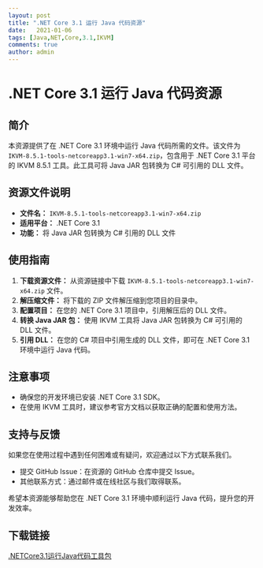 ```yaml
---
layout: post
title: ".NET Core 3.1 运行 Java 代码资源"
date:   2021-01-06
tags: [Java,NET,Core,3.1,IKVM]
comments: true
author: admin
---
```

# .NET Core 3.1 运行 Java 代码资源

## 简介

本资源提供了在 .NET Core 3.1 环境中运行 Java 代码所需的文件。该文件为 `IKVM-8.5.1-tools-netcoreapp3.1-win7-x64.zip`，包含用于 .NET Core 3.1 平台的 IKVM 8.5.1 工具。此工具可将 Java JAR 包转换为 C# 可引用的 DLL 文件。

## 资源文件说明

- **文件名：** `IKVM-8.5.1-tools-netcoreapp3.1-win7-x64.zip`
- **适用平台：** .NET Core 3.1
- **功能：** 将 Java JAR 包转换为 C# 引用的 DLL 文件

## 使用指南

1. **下载资源文件：** 从资源链接中下载 `IKVM-8.5.1-tools-netcoreapp3.1-win7-x64.zip` 文件。
2. **解压缩文件：** 将下载的 ZIP 文件解压缩到您项目的目录中。
3. **配置项目：** 在您的 .NET Core 3.1 项目中，引用解压后的 DLL 文件。
4. **转换 Java JAR 包：** 使用 IKVM 工具将 Java JAR 包转换为 C# 可引用的 DLL 文件。
5. **引用 DLL：** 在您的 C# 项目中引用生成的 DLL 文件，即可在 .NET Core 3.1 环境中运行 Java 代码。

## 注意事项

- 确保您的开发环境已安装 .NET Core 3.1 SDK。
- 在使用 IKVM 工具时，建议参考官方文档以获取正确的配置和使用方法。

## 支持与反馈

如果您在使用过程中遇到任何困难或有疑问，欢迎通过以下方式联系我们。

- 提交 GitHub Issue：在资源的 GitHub 仓库中提交 Issue。
- 其他联系方式：通过邮件或在线社区与我们取得联系。

希望本资源能够帮助您在 .NET Core 3.1 环境中顺利运行 Java 代码，提升您的开发效率。

## 下载链接

[.NETCore3.1运行Java代码工具包](https://pan.quark.cn/s/64b1347bafb2)